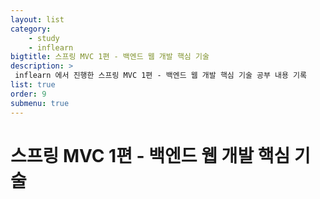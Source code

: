 ```yaml
---
layout: list
category: 
    - study
    - inflearn
bigtitle: 스프링 MVC 1편 - 백엔드 웹 개발 핵심 기술
description: >
 inflearn 에서 진행한 스프링 MVC 1편 - 백엔드 웹 개발 핵심 기술 공부 내용 기록
list: true
order: 9
submenu: true
---
```

# 스프링 MVC 1편 - 백엔드 웹 개발 핵심 기술



